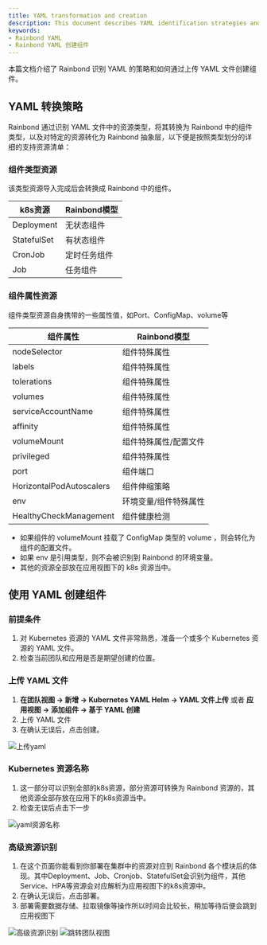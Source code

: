 ```yaml
---
title: YAML transformation and creation
description: This document describes YAML identification strategies and how to create components by uploading YAML files.
keywords:
- Rainbond YAML
- Rainbond YAML 创建组件
---
```


本篇文档介绍了 Rainbond 识别 YAML 的策略和如何通过上传 YAML 文件创建组件。

## YAML 转换策略

Rainbond 通过识别 YAML 文件中的资源类型，将其转换为 Rainbond 中的组件类型，以及对特定的资源转化为 Rainbond 抽象层，以下便是按照类型划分的详细的支持资源清单：   

### 组件类型资源

该类型资源导入完成后会转换成 Rainbond 中的组件。

| k8s资源                      | Rainbond模型                |
| ------------------------- | ------------------------------|
| Deployment     | 无状态组件             |
| StatefulSet    | 有状态组件             |
| CronJob        | 定时任务组件            |
| Job            | 任务组件               |

### 组件属性资源

组件类型资源自身携带的一些属性值，如Port、ConfigMap、volume等

| 组件属性                      | Rainbond模型                |
| ------------------------- | ------------------------------|
| nodeSelector              | 组件特殊属性 |
| labels                    | 组件特殊属性 |
| tolerations               | 组件特殊属性 |
| volumes                   | 组件特殊属性 |
| serviceAccountName        | 组件特殊属性 |
| affinity                  | 组件特殊属性 |
| volumeMount               | 组件特殊属性/配置文件 |
| privileged                | 组件特殊属性 |
| port                      | 组件端口    |    
| HorizontalPodAutoscalers  | 组件伸缩策略 |
| env                       | 环境变量/组件特殊属性   |
| HealthyCheckManagement    | 组件健康检测 |

* 如果组件的 volumeMount 挂载了 ConfigMap 类型的 volume ，则会转化为组件的配置文件。
* 如果 env 是引用类型，则不会被识别到 Rainbond 的环境变量。  
* 其他的资源全部放在应用视图下的 k8s 资源当中。

## 使用 YAML 创建组件

### 前提条件

1. 对 Kubernetes 资源的 YAML 文件非常熟悉，准备一个或多个 Kubernetes 资源的 YAML 文件。  
2. 检查当前团队和应用是否是期望创建的位置。


### 上传 YAML 文件

1. **在团队视图 -> 新增 -> Kubernetes YAML Helm -> YAML 文件上传** 或者 **应用视图 -> 添加组件 -> 基于 YAML 创建**
2. 上传 YAML 文件
3. 在确认无误后，点击创建。

<img src="https://grstatic.oss-cn-shanghai.aliyuncs.com/docs/5.8/docs/use-manual/component-create/package-support/yaml_push.jpg" title="上传yaml"/>

### Kubernetes 资源名称

1. 这一部分可以识别全部的k8s资源，部分资源可转换为 Rainbond 资源的，其他资源全部存放在应用下的k8s资源当中。
2. 检查无误后点击下一步

<img src="https://grstatic.oss-cn-shanghai.aliyuncs.com/docs/5.8/docs/use-manual/component-create/package-support/yaml_resource_name.jpg" title="yaml资源名称"/>

### 高级资源识别

1. 在这个页面你能看到你部署在集群中的资源对应到 Rainbond 各个模块后的体现。其中Deployment、Job、Cronjob、StatefulSet会识别为组件，其他Service、HPA等资源会对应解析为应用视图下的k8s资源中。
2. 在确认无误后，点击部署。
3. 部署需要数据存储、拉取镜像等操作所以时间会比较长，稍加等待后便会跳到应用视图下

<img src="https://grstatic.oss-cn-shanghai.aliyuncs.com/docs/5.8/docs/use-manual/component-create/package-support/advanced_resources.jpg" title="高级资源识别"/>
<img src="https://grstatic.oss-cn-shanghai.aliyuncs.com/docs/5.8/docs/use-manual/component-create/package-support/team.jpg" title="跳转团队视图"/>
